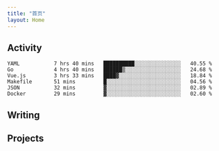 ```yaml
---
title: "首页"
layout: Home
---
```


## Activity
<!--START_SECTION:waka-->

```text
YAML           7 hrs 40 mins   ██████████░░░░░░░░░░░░░░░   40.55 %
Go             4 hrs 40 mins   ██████▒░░░░░░░░░░░░░░░░░░   24.68 %
Vue.js         3 hrs 33 mins   ████▓░░░░░░░░░░░░░░░░░░░░   18.84 %
Makefile       51 mins         █░░░░░░░░░░░░░░░░░░░░░░░░   04.56 %
JSON           32 mins         ▓░░░░░░░░░░░░░░░░░░░░░░░░   02.89 %
Docker         29 mins         ▓░░░░░░░░░░░░░░░░░░░░░░░░   02.60 %
```

<!--END_SECTION:waka-->

## Writing
<PindedPosts />

## Projects
<Projects />
